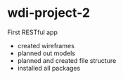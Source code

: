 # wdi-project-2
First RESTful app


- created wireframes
- planned out models
- planned and created file structure
- installed all packages
